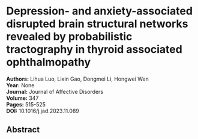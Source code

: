 # Depression- and anxiety-associated disrupted brain structural networks revealed by probabilistic tractography in thyroid associated ophthalmopathy

**Authors:** Lihua Luo, Lixin Gao, Dongmei Li, Hongwei Wen  
**Year:** None  
**Journal:** Journal of Affective Disorders  
**Volume:** 347  
**Pages:** 515-525  
**DOI:** 10.1016/j.jad.2023.11.089  

## Abstract


